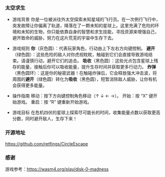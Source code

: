 ### 太空求生
- 游戏背景
你是一位被派往外太空探索未知星域的飞行员。在一次例行飞行中，突发故障让你偏离了轨道，降落在了一颗未知的星球上。这里充满了危险的环境和未知的生物，你只能依靠自身的智慧和求生技能，寻找资源来增强自己，避开致命的威胁，努力在这片荒芜的宇宙中生存下去。

- 游戏规则
**你**（灰色圆）：代表玩家角色，行动由上下左右方向键控制。
**避开**（绿色圆）：这些危险的敌人对你虎视眈眈，触碰到它们会直接导致游戏结束。请谨慎行动，避开它们的追击。
**吸收**（黑色圆）：这些光点包含星球上残存的能量，接触后你可以吸收能量，提升生存时间并获取更多行动力。
**炸弹**（黑色圆环）：这是你的秘密武器！在触碰炸弹后，它会释放强大冲击波，将周围的**避开**（绿色圆）转化为**吸收**（黑色圆），短暂消除敌人威胁，让你有机会获得更多能量。
- 操作指南
移动：按下方向键控制角色移动（↑ ↓ ← →）。
开始：按 “X” 键开始游戏。
重启：按 “R” 键重新开始游戏。
- 游戏目标
在危机四伏的星球上探索尽可能长的时间，收集能量点数以获取更高分数，同时避开敌人，生存下来！


### 开源地址

https://github.com/retfings/CircleEscape

### 感谢
游戏参考：https://wasm4.org/play/disk-0-madness

[](./cover.png)
[](./gaming.png)
[](./over.png)